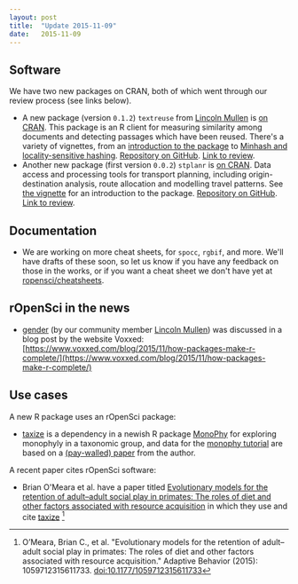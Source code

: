 ```yaml
---
layout: post
title:  "Update 2015-11-09"
date:   2015-11-09
---
```


## Software

We have two new packages on CRAN, both of which went through our review process (see links below).

* A new package (version `0.1.2`) `textreuse` from [Lincoln Mullen][lmullen] is [on CRAN][trcran]. This package is an R client for measuring similarity among documents and detecting passages which have been reused. There's a variety of vignettes, from an [introduction to the package](https://cran.rstudio.com/web/packages/textreuse/vignettes/textreuse-introduction.html) to [Minhash and locality-sensitive hashing](https://cran.rstudio.com/web/packages/textreuse/vignettes/textreuse-minhash.html). [Repository on GitHub](https://github.com/ropensci/textreuse). [Link to review][trreview].
* Another new package (first version `0.0.2`) `stplanr` is [on CRAN][stplanr]. Data access and processing tools for transport planning, including origin-destination analysis, route allocation and modelling travel patterns. See [the vignette](https://cran.rstudio.com/web/packages/stplanr/vignettes/introducing-stplanr.html) for an introduction to the package. [Repository on GitHub](https://github.com/ropensci/stplanr). [Link to review][stplanrreview].

## Documentation

* We are working on more cheat sheets, for `spocc`, `rgbif`, and more. We'll have drafts of these soon, so let us know if you have any feedback on those in the works, or if you want a cheat sheet we don't have yet at [ropensci/cheatsheets](https://github.com/ropensci/cheatsheets).

## rOpenSci in the news

* [gender][gender] (by our community member [Lincoln Mullen][mullen]) was discussed in a blog post by the website Voxxed: [https://www.voxxed.com/blog/2015/11/how-packages-make-r-complete/](https://www.voxxed.com/blog/2015/11/how-packages-make-r-complete/)

## Use cases

A new R package uses an rOpenSci package:

* [taxize][taxize] is a dependency in a newish R package [MonoPhy][monophy] for exploring monophyly in a taxonomic group, and data for the [monophy tutorial][mtut] are based on a [(pay-walled) paper][mpaper] from the author. 

A recent paper cites rOpenSci software:

* Brian O'Meara et al. have a paper titled [Evolutionary models for the retention of adult–adult social play in primates: The roles of diet and other factors associated with resource acquisition][omeara] in which they use and cite [taxize][taxize] [^1]

[gender]: https://github.com/ropensci/gender
[mullen]: http://lincolnmullen.com/
[taxize]: https://github.com/ropensci/taxize
[monophy]: https://cran.rstudio.com/web/packages/MonoPhy/index.html
[mtut]: https://cran.rstudio.com/web/packages/MonoPhy/vignettes/MonoPhyVignette.html
[mpaper]: http://www.ncbi.nlm.nih.gov/pubmed/25530223
[trcran]: https://cran.rstudio.com/web/packages/textreuse/
[lmullen]: http://lincolnmullen.com/
[stplanr]: https://cran.rstudio.com/web/packages/stplanr/
[trreview]: https://github.com/ropensci/onboarding/issues/20
[stplanrreview]: https://github.com/ropensci/onboarding/issues/10
[omeara]: http://adb.sagepub.com/content/early/2015/10/23/1059712315611733.abstract

[^1]: O’Meara, Brian C., et al. "Evolutionary models for the retention of adult–adult social play in primates: The roles of diet and other factors associated with resource acquisition." Adaptive Behavior (2015): 1059712315611733. [doi:10.1177/1059712315611733](http://dx.doi.org/10.1177/1059712315611733)
